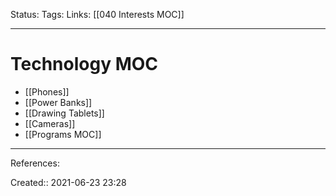 Status:
Tags: 
Links: [[040 Interests MOC]]
___
# Technology MOC
- [[Phones]]
- [[Power Banks]]
- [[Drawing Tablets]]
- [[Cameras]]
- [[Programs MOC]]
___
References:

Created:: 2021-06-23 23:28